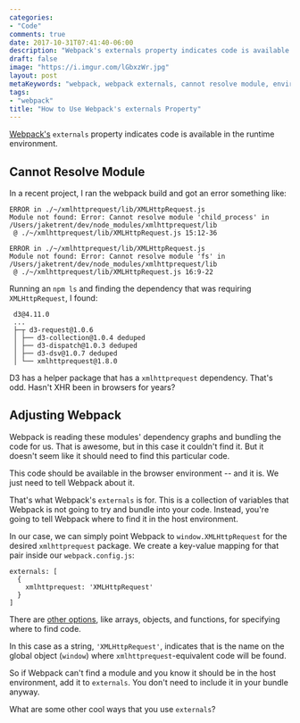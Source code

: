 ```yaml
---
categories:
- "Code"
comments: true
date: 2017-10-31T07:41:40-06:00
description: "Webpack's externals property indicates code is available in the runtime environment."
draft: false
image: "https://i.imgur.com/lGbxzWr.jpg"
layout: post
metaKeywords: "webpack, webpack externals, cannot resolve module, environment, global library"
tags:
- "webpack"
title: "How to Use Webpack's externals Property"
---
```


[Webpack's](https://github.com/webpack/webpack) `externals` property indicates code is available in the runtime environment.

<!--more-->

## Cannot Resolve Module

In a recent project, I ran the webpack build and got an error something like:

```text
ERROR in ./~/xmlhttprequest/lib/XMLHttpRequest.js
Module not found: Error: Cannot resolve module 'child_process' in /Users/jaketrent/dev/node_modules/xmlhttprequest/lib
 @ ./~/xmlhttprequest/lib/XMLHttpRequest.js 15:12-36

ERROR in ./~/xmlhttprequest/lib/XMLHttpRequest.js
Module not found: Error: Cannot resolve module 'fs' in /Users/jaketrent/dev/node_modules/xmlhttprequest/lib
 @ ./~/xmlhttprequest/lib/XMLHttpRequest.js 16:9-22
```

Running an `npm ls` and finding the dependency that was requiring `XMLHttpRequest`, I found:

```text
 d3@4.11.0
 ...
 ├─┬ d3-request@1.0.6
 │ ├── d3-collection@1.0.4 deduped
 │ ├── d3-dispatch@1.0.3 deduped
 │ ├── d3-dsv@1.0.7 deduped
 │ └── xmlhttprequest@1.8.0
```

D3 has a helper package that has a `xmlhttprequest` dependency.  That's odd.  Hasn't XHR been in browsers for years?

## Adjusting Webpack

Webpack is reading these modules' dependency graphs and bundling the code for us.  That is awesome, but in this case it couldn't find it.  But it doesn't seem like it should need to find this particular code.  

This code should be available in the browser environment -- and it is.  We just need to tell Webpack about it.

That's what Webpack's `externals` is for.  This is a collection of variables that Webpack is not going to try and bundle into your code.  Instead, you're going to tell Webpack where to find it in the host environment.

In our case, we can simply point Webpack to `window.XMLHttpRequest` for the desired `xmlhttprequest` package.  We create a key-value mapping for that pair inside our `webpack.config.js`:

```
externals: [
  {
    xmlhttprequest: 'XMLHttpRequest'
  }
]
```

There are [other options](https://webpack.js.org/configuration/externals/), like arrays, objects, and functions, for specifying where to find code.

In this case as a string, `'XMLHttpRequest'`, indicates that is the name on the global object (`window`) where `xmlhttprequest`-equivalent code will be found.

So if Webpack can't find a module and you know it should be in the host environment, add it to `externals`.  You don't need to include it in your bundle anyway.

What are some other cool ways that you use `externals`?

